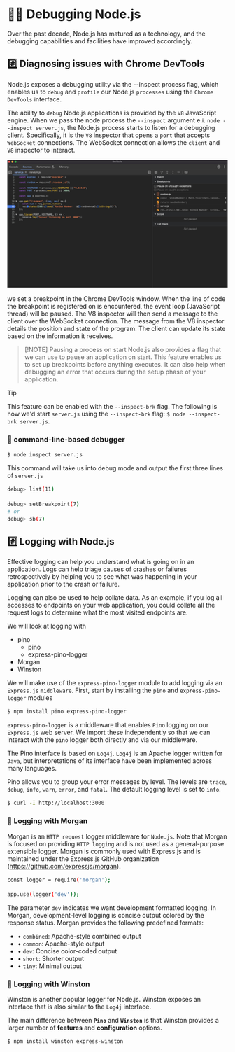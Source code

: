 # 💁‍♂️ Debugging Node.js

Over the past decade, Node.js has matured as a technology, and the debugging capabilities and facilities have improved accordingly.

## #️⃣ Diagnosing issues with Chrome DevTools

Node.js exposes a debugging utility via the --inspect process flag, which enables us to `debug` and `profile` our Node.js `processes` using the `Chrome DevTools` interface.

The ability to `debug` Node.js applications is provided by the `V8` JavaScript engine. When we pass the node process the `--inspect` argument e.i. `node --inspect server.js`, the Node.js process starts to listen for a debugging client. Specifically, it is the `V8` inspector that opens a `port` that accepts `WebSocket` connections. The WebSocket connection allows the `client` and `V8` inspector to interact.

![breakpoint](./breakpoint.png)

we set a breakpoint in the Chrome DevTools window. When the line of code the breakpoint is registered on is encountered, the event loop (JavaScript thread) will be paused. The V8 inspector will then send a message to the client over the WebSocket connection. The message from the V8 inspector details the position and state of the program. The client can update its state based on the information it receives.

> [!NOTE] Pausing a process on start
> Node.js also provides a flag that we can use to pause an application on start. This feature enables us to set up breakpoints before anything executes. It can also help when debugging an error that occurs during the setup phase of your application.

> [!TIP]
> This feature can be enabled with the `--inspect-brk` flag. The following is how we'd start `server.js` using the `--inspect-brk` flag: `$ node --inspect-brk server.js`.

### 📝 command-line-based debugger

```sh
$ node inspect server.js
```

This command will take us into debug mode and output the first three lines of `server.js`

```sh
debug> list(11)

debug> setBreakpoint(7)
# or
debug> sb(7)

```

## #️⃣ Logging with Node.js

Effective logging can help you understand what is going on in an application. Logs can help triage causes of crashes or failures retrospectively by helping you to see what was happening in your application prior to the crash or failure.

Logging can also be used to help collate data. As an example, if you log all accesses to endpoints on your web application, you could collate all the request logs to determine what the most visited endpoints are.

We will look at logging with

- pino
  - pino
  - express-pino-logger
- Morgan
- Winston

We will make use of the `express-pino-logger` module to add logging via an `Express.js` `middleware`. First, start by installing the `pino` and `express-pino-logger` modules

```sh
$ npm install pino express-pino-logger
```

`express-pino-logger` is a middleware that enables `Pino` logging on our `Express.js` web server. We import these independently so that we can interact with the `pino` logger both directly and via our middleware.

The Pino interface is based on `Log4j`. `Log4j` is an Apache logger written for `Java`, but interpretations of its interface have been implemented across many languages.

Pino allows you to group your error messages by level. The levels are `trace`, `debug`, `info`, `warn`, `error`, and `fatal`. The default logging level is set to `info`.

```sh
$ curl -I http://localhost:3000
```

### 📝 Logging with Morgan

Morgan is an `HTTP request` logger middleware for `Node.js`. Note that Morgan is focused on providing `HTTP logging` and is not used as a general-purpose extensible logger. Morgan is commonly used with Express.js and is maintained under the Express.js GitHub organization (https://github.com/expressjs/morgan).

```sh
const logger = require('morgan');

app.use(logger('dev'));
```

The parameter `dev` indicates we want development formatted logging. In Morgan, development-level logging is concise output colored by the response status. Morgan provides the following predefined formats:

- • `combined`: Apache-style combined output
- • `common`: Apache-style output
- • `dev`: Concise color-coded output
- • `short`: Shorter output
- • `tiny`: Minimal output

### 📝 Logging with Winston

Winston is another popular logger for Node.js. Winston exposes an interface that is also similar to the `Log4j` interface.

The main difference between **`Pino`** and **`Winston`** is that Winston provides a larger number of **features** and **configuration** options.

```sh
$ npm install winston express-winston
```